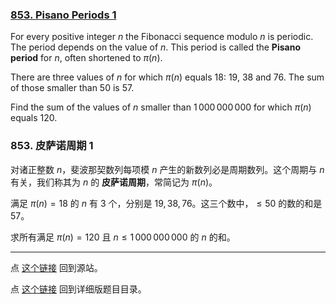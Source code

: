 ### [853. Pisano Periods 1](https://projecteuler.net/problem=853)

For every positive integer $n$ the Fibonacci sequence modulo $n$ is periodic. The period depends on the value of $n$. This period is called the **Pisano period** for $n$, often shortened to $\pi(n)$.

There are three values of $n$ for which $\pi(n)$ equals $18$: $19$, $38$ and $76$. The sum of those smaller than $50$ is $57$.

Find the sum of the values of $n$ smaller than $1\,000\,000\,000$ for which $\pi(n)$ equals $120$.

### 853. 皮萨诺周期 1

对诸正整数 $n$，斐波那契数列每项模 $n$ 产生的新数列必是周期数列。这个周期与 $n$ 有关，我们称其为 $n$ 的 **皮萨诺周期**，常简记为 $\pi(n)$。

满足 $\pi(n) = 18$ 的 $n$ 有 $3$ 个，分别是 $19, 38, 76$。这三个数中，$\leq 50$ 的数的和是 $57$。

求所有满足 $\pi(n) = 120$ 且 $n \leq 1\,000\,000\,000$ 的 $n$ 的和。

---

点 [这个链接](https://fsy-juruo.github.io/pe-chinese-translation/) 回到源站。

点 [这个链接](https://fsy-juruo.github.io/pe-chinese-translation/detailed_content_archives.html) 回到详细版题目目录。
